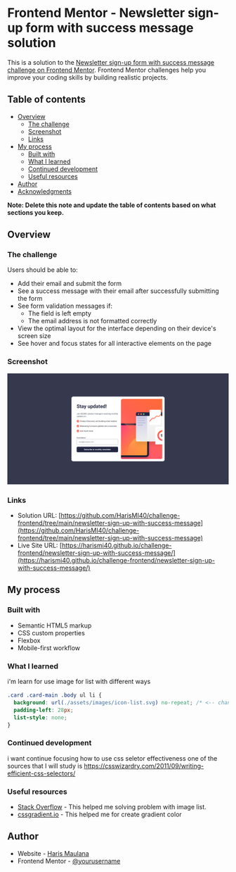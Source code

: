 # Frontend Mentor - Newsletter sign-up form with success message solution

This is a solution to the [Newsletter sign-up form with success message challenge on Frontend Mentor](https://www.frontendmentor.io/challenges/newsletter-signup-form-with-success-message-3FC1AZbNrv). Frontend Mentor challenges help you improve your coding skills by building realistic projects. 

## Table of contents

- [Overview](#overview)
  - [The challenge](#the-challenge)
  - [Screenshot](#screenshot)
  - [Links](#links)
- [My process](#my-process)
  - [Built with](#built-with)
  - [What I learned](#what-i-learned)
  - [Continued development](#continued-development)
  - [Useful resources](#useful-resources)
- [Author](#author)
- [Acknowledgments](#acknowledgments)

**Note: Delete this note and update the table of contents based on what sections you keep.**

## Overview

### The challenge

Users should be able to:

- Add their email and submit the form
- See a success message with their email after successfully submitting the form
- See form validation messages if:
  - The field is left empty
  - The email address is not formatted correctly
- View the optimal layout for the interface depending on their device's screen size
- See hover and focus states for all interactive elements on the page

### Screenshot

![](./screenshot.png)

### Links

- Solution URL: [https://github.com/HarisMI40/challenge-frontend/tree/main/newsletter-sign-up-with-success-message](https://github.com/HarisMI40/challenge-frontend/tree/main/newsletter-sign-up-with-success-message)
- Live Site URL: [https://harismi40.github.io/challenge-frontend/newsletter-sign-up-with-success-message/](https://harismi40.github.io/challenge-frontend/newsletter-sign-up-with-success-message/)

## My process

### Built with

- Semantic HTML5 markup
- CSS custom properties
- Flexbox
- Mobile-first workflow

### What I learned

i'm learn for use image for list with different ways

```css
.card .card-main .body ul li {
  background: url(./assets/images/icon-list.svg) no-repeat; /* <-- change `left` & `top` too for extra control */
  padding-left: 28px;
  list-style: none;
}
```

### Continued development

i want continue focusing how to use css seletor effectiveness one of the sources that I will study is https://csswizardry.com/2011/09/writing-efficient-css-selectors/

### Useful resources

- [Stack Overflow](https://stackoverflow.com/questions/1708833/adjust-list-style-image-position) - This helped me solving problem with image list.
- [cssgradient.io](https://cssgradient.io/) - This helped me for create gradient color

## Author

- Website - [Haris Maulana](https://www.harismi.my.id)
- Frontend Mentor - [@yourusername](https://www.frontendmentor.io/profile/yourusername)
